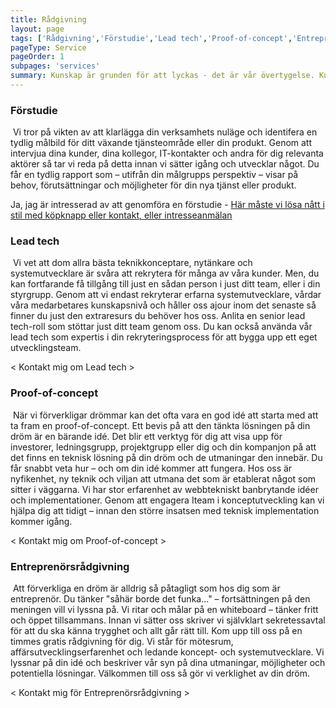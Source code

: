 ```yaml
---
title: Rådgivning
layout: page
tags: ['Rådgivning','Förstudie','Lead tech','Proof-of-concept','Entreprenörsrådgivning']
pageType: Service
pageOrder: 1
subpages: 'services'
summary: Kunskap är grunden för att lyckas - det är vår övertygelse. Kunskap om vad man kan göra på webben - hur och när. Kunskap om vilken målgrupp du vänder dig till och vad deras behov är. Vi agerar rådgivare till dig i den omfattning och takt som just du behöver. Hos oss beställer du din förstudie, hittar en grym lead tech, tar fram ett proof-of-koncept och får inspirerande entreprenörsrådgivning.
---
```


### Förstudie
<img src="/ico/prestudy.png" class="operations-icon" alt=""> Vi tror på vikten av att klarlägga din verksamhets nuläge och identifera en tydlig målbild för ditt växande tjänsteområde eller din produkt. Genom att intervjua dina kunder, dina kollegor, IT-kontakter och andra för dig relevanta aktörer så tar vi reda på detta innan vi sätter igång och utvecklar något. Du får en tydlig rapport som – utifrån din målgrupps perspektiv – visar på behov, förutsättningar och möjligheter för din nya tjänst eller produkt. 

Ja, jag är intresserad av att genomföra en förstudie - [Här måste vi lösa nått i stil med köpknapp eller kontakt, eller intresseanmälan](/callme/)

### Lead tech
<img src="/ico/leadtech.png" class="operations-icon" alt=""> Vi vet att dom allra bästa teknikkonceptare, nytänkare och systemutvecklare är svåra att rekrytera för många av våra kunder. Men, du kan fortfarande få tillgång till just en sådan person i just ditt team, eller i din styrgrupp. Genom att vi endast rekryterar erfarna systemutvecklare, vårdar våra medarbetares kunskapsnivå och håller oss ajour inom det senaste så finner du just den extraresurs du behöver hos oss. Anlita en senior lead tech-roll som stöttar just ditt team genom oss. Du kan också använda vår lead tech som expertis i din rekryteringsprocess för att bygga upp ett eget utvecklingsteam. 

< Kontakt mig om Lead tech >


### Proof-of-concept
<img src="/ico/proofofconcept.png" class="operations-icon" alt=""> När vi förverkligar drömmar kan det ofta vara en god idé att starta med att ta fram en proof-of-concept. Ett bevis på att den tänkta lösningen på din dröm är en bärande idé. Det blir ett verktyg för dig att visa upp för investorer, ledningsgrupp, projektgrupp eller dig och din kompanjon på att det finns en teknisk lösning på din dröm och de utmaningar den innebär. Du får snabbt veta hur – och om din idé kommer att fungera. Hos oss är nyfikenhet, ny teknik och viljan att utmana det som är etablerat något som sitter i väggarna. Vi har stor erfarenhet av webbtekniskt banbrytande idéer och implementationer. Genom att engagera Iteam i konceptutveckling kan vi hjälpa dig att tidigt – innan den större insatsen med teknisk implementation kommer igång.

< Kontakt mig om Proof-of-concept >

### Entreprenörsrådgivning
<img src="/ico/entreprenorsradgivning.png" class="operations-icon" alt=""> Att förverkliga en dröm är alldrig så påtagligt som hos dig som är entreprenör. Du tänker "såhär borde det funka..." – fortsättningen på den meningen vill vi lyssna på. Vi ritar och målar på en whiteboard – tänker fritt och öppet tillsammans. Innan vi sätter oss skriver vi självklart sekretessavtal för att du ska känna trygghet och allt går rätt till. Kom upp till oss på en timmes gratis rådgivning för dig. Vi står för mötesrum, affärsutvecklingserfarenhet och ledande koncept- och systemutvecklare. Vi lyssnar på din idé och beskriver vår syn på dina utmaningar, möjligheter och potentiella lösningar. Välkommen till oss så gör vi verklighet av din dröm.

< Kontakt mig för Entreprenörsrådgivning >